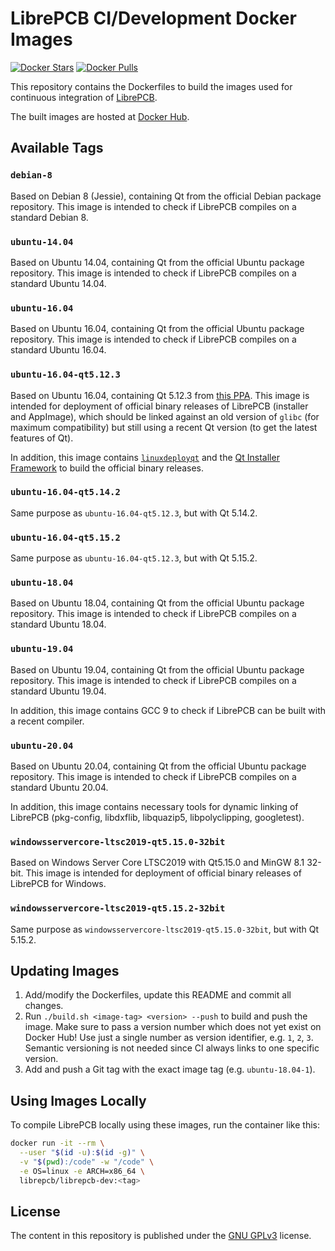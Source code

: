 # LibrePCB CI/Development Docker Images

[![Docker Stars](https://img.shields.io/docker/stars/librepcb/librepcb-dev.svg)](https://hub.docker.com/r/librepcb/librepcb-dev/)
[![Docker Pulls](https://img.shields.io/docker/pulls/librepcb/librepcb-dev.svg)](https://hub.docker.com/r/librepcb/librepcb-dev/)

This repository contains the Dockerfiles to build the images used for
continuous integration of [LibrePCB](https://github.com/LibrePCB/LibrePCB).

The built images are hosted at
[Docker Hub](https://hub.docker.com/r/librepcb/librepcb-dev/).


## Available Tags

### `debian-8`

Based on Debian 8 (Jessie), containing Qt from the official Debian package
repository. This image is intended to check if LibrePCB compiles on a standard
Debian 8.

### `ubuntu-14.04`

Based on Ubuntu 14.04, containing Qt from the official Ubuntu package
repository. This image is intended to check if LibrePCB compiles on a standard
Ubuntu 14.04.

### `ubuntu-16.04`

Based on Ubuntu 16.04, containing Qt from the official Ubuntu package
repository. This image is intended to check if LibrePCB compiles on a standard
Ubuntu 16.04.

### `ubuntu-16.04-qt5.12.3`

Based on Ubuntu 16.04, containing Qt 5.12.3 from
[this PPA](https://launchpad.net/~beineri). This image is intended for
deployment of official binary releases of LibrePCB (installer and AppImage),
which should be linked against an old version of `glibc` (for maximum
compatibility) but still using a recent Qt version (to get the latest features
of Qt).

In addition, this image contains
[`linuxdeployqt`](https://github.com/probonopd/linuxdeployqt) and the
[Qt Installer Framework](https://doc.qt.io/qtinstallerframework/) to build the
official binary releases.

### `ubuntu-16.04-qt5.14.2`

Same purpose as `ubuntu-16.04-qt5.12.3`, but with Qt 5.14.2.

### `ubuntu-16.04-qt5.15.2`

Same purpose as `ubuntu-16.04-qt5.12.3`, but with Qt 5.15.2.

### `ubuntu-18.04`

Based on Ubuntu 18.04, containing Qt from the official Ubuntu package
repository. This image is intended to check if LibrePCB compiles on a standard
Ubuntu 18.04.

### `ubuntu-19.04`

Based on Ubuntu 19.04, containing Qt from the official Ubuntu package
repository. This image is intended to check if LibrePCB compiles on a standard
Ubuntu 19.04.

In addition, this image contains GCC 9 to check if LibrePCB can be built with
a recent compiler.

### `ubuntu-20.04`

Based on Ubuntu 20.04, containing Qt from the official Ubuntu package
repository. This image is intended to check if LibrePCB compiles on a standard
Ubuntu 20.04.

In addition, this image contains necessary tools for dynamic linking of
LibrePCB (pkg-config, libdxflib, libquazip5, libpolyclipping, googletest).

### `windowsservercore-ltsc2019-qt5.15.0-32bit`

Based on Windows Server Core LTSC2019 with Qt5.15.0 and MinGW 8.1 32-bit. This
image is intended for deployment of official binary releases of LibrePCB for
Windows.

### `windowsservercore-ltsc2019-qt5.15.2-32bit`

Same purpose as `windowsservercore-ltsc2019-qt5.15.0-32bit`, but with Qt 5.15.2.


## Updating Images

1. Add/modify the Dockerfiles, update this README and commit all changes.
2. Run `./build.sh <image-tag> <version> --push` to build and push the image.
   Make sure to pass a version number which does not yet exist on Docker Hub!
   Use just a single number as version identifier, e.g. `1`, `2`, `3`. Semantic
   versioning is not needed since CI always links to one specific version.
3. Add and push a Git tag with the exact image tag (e.g. `ubuntu-18.04-1`).


## Using Images Locally

To compile LibrePCB locally using these images, run the container like this:

```bash
docker run -it --rm \
  --user "$(id -u):$(id -g)" \
  -v "$(pwd):/code" -w "/code" \
  -e OS=linux -e ARCH=x86_64 \
  librepcb/librepcb-dev:<tag>
```


## License

The content in this repository is published under the
[GNU GPLv3](http://www.gnu.org/licenses/gpl-3.0.html) license.

